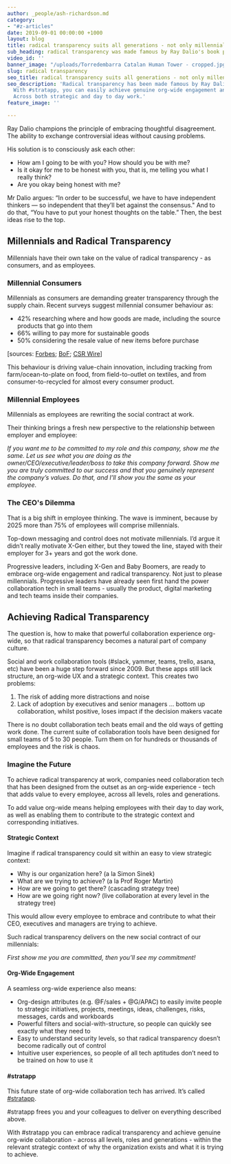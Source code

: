 ```yaml
---
author: _people/ash-richardson.md
category:
- "#z-articles"
date: 2019-09-01 00:00:00 +1000
layout: blog
title: radical transparency suits all generations - not only millennials
sub_heading: radical transparency was made famous by Ray Dalio's book principles
video_id: ''
banner_image: "/uploads/Torredembarra Catalan Human Tower - cropped.jpg"
slug: radical transparency
seo_title: radical transparency suits all generations - not only millennials
seo_description: 'Radical transparency has been made famous by Ray Dalio''s book Principles.
  With #stratapp, you can easily achieve genuine org-wide engagement and radical transparency.
  Across both strategic and day to day work.'
feature_image: ''

---
```

Ray Dalio champions the principle of embracing thoughtful disagreement. The ability to exchange controversial ideas without causing problems.

His solution is to consciously ask each other:

* How am I going to be with you? How should you be with me?
* Is it okay for me to be honest with you, that is, me telling you what I really think?
* Are you okay being honest with me?

Mr Dalio argues: “In order to be successful, we have to have independent thinkers — so independent that they’ll bet against the consensus." And to do that, “You have to put your honest thoughts on the table.” Then, the best ideas rise to the top.

## Millennials and Radical Transparency

Millennials have their own take on the value of radical transparency - as consumers, and as employees.

### Millennial Consumers

Millennials as consumers are demanding greater transparency through the supply chain. Recent surveys suggest millennial consumer behaviour as:

* 42% researching where and how goods are made, including the source products that go into them
* 66% willing to pay more for sustainable goods
* 50% considering the resale value of new items before purchase

\[sources: [Forbes](https://www.forbes.com/sites/pamdanziger/2019/05/29/3-ways-millennials-and-gen-z-consumers-are-radically-transforming-the-luxury-market/#a8663ac479fd "Forbes"); [BoF](https://www.businessoffashion.com/articles/intelligence/the-year-ahead-the-case-for-radical-transparency "BoF"); [CSR Wire](https://www.csrwire.com/press_releases/42057-Are-You-Ready-for-the-Honest-Generation- "CSR Wire")\]

This behaviour is driving value-chain innovation, including tracking from farm/ocean-to-plate on food, from field-to-outlet on textiles, and from consumer-to-recycled for almost every consumer product.

### Millennial Employees

Millennials as employees are rewriting the social contract at work.

Their thinking brings a fresh new perspective to the relationship between employer and employee:

_If you want me to be committed to my role and this company, show me the same. Let us see what you are doing as the owner/CEO/executive/leader/boss to take this company forward. Show me you are truly committed to our success and that you genuinely represent the company’s values. Do that, and I’ll show you the same as your employee._

### The CEO's Dilemma

That is a big shift in employee thinking. The wave is imminent, because by 2025 more than 75% of employees will comprise millennials.

Top-down messaging and control does not motivate millennials. I’d argue it didn’t really motivate X-Gen either, but they towed the line, stayed with their employer for 3+ years and got the work done.

Progressive leaders, including X-Gen and Baby Boomers, are ready to embrace org-wide engagement and radical transparency. Not just to please millennials. Progressive leaders have already seen first hand the power collaboration tech in small teams - usually the product, digital marketing and tech teams inside their companies.

## Achieving Radical Transparency

The question is, how to make that powerful collaboration experience org-wide, so that radical transparency becomes a natural part of company culture.

Social and work collaboration tools (#slack, yammer, teams, trello, asana, etc) have been a huge step forward since 2009. But these apps still lack structure, an org-wide UX and a strategic context. This creates two problems:

1. The risk of adding more distractions and noise
2. Lack of adoption by executives and senior managers ... bottom up collaboration, whilst positive, loses impact if the decision makers vacate

There is no doubt collaboration tech beats email and the old ways of getting work done. The current suite of collaboration tools have been designed for small teams of 5 to 30 people. Turn them on for hundreds or thousands of employees and the risk is chaos.

### Imagine the Future

To achieve radical transparency at work, companies need collaboration tech that has been designed from the outset as an org-wide experience - tech that adds value to every employee, across all levels, roles and generations.

To add value org-wide means helping employees with their day to day work, as well as enabling them to contribute to the strategic context and corresponding initiatives.

#### Strategic Context

Imagine if radical transparency could sit within an easy to view strategic context:

* Why is our organization here? (a la Simon Sinek)
* What are we trying to achieve? (a la Prof Roger Martin)
* How are we going to get there? (cascading strategy tree)
* How are we going right now? (live collaboration at every level in the strategy tree)

This would allow every employee to embrace and contribute to what their CEO, executives and managers are trying to achieve.

Such radical transparency delivers on the new social contract of our millennials:

_First show me you are committed, then you’ll see my commitment!_

#### Org-Wide Engagement

A seamless org-wide experience also means:

* Org-design attributes (e.g. @F/sales + @G/APAC) to easily invite people to strategic initiatives, projects, meetings, ideas, challenges, risks, messages, cards and workboards
* Powerful filters and social-with-structure, so people can quickly see exactly what they need to
* Easy to understand security levels, so that radical transparency doesn’t become radically out of control
* Intuitive user experiences, so people of all tech aptitudes don’t need to be trained on how to use it

#### #stratapp

This future state of org-wide collaboration tech has arrived.  It’s called [#stratapp](https://stratapp.ai "#stratapp").

\#stratapp frees you and your colleagues to deliver on everything described above.

With #stratapp you can embrace radical transparency and achieve genuine org-wide collaboration - across all levels, roles and generations - within the relevant strategic context of why the organization exists and what it is trying to achieve.